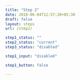 ```yaml
---
title: "Step 2"
date: 2018-06-04T12:57:20+05:30
draft: false
layout: steps
url: /step2/

step1_status: ""
step2_status: "current"
step3_status: "disabled"

step1_input: "disabled"

step1_button: false

---
```

